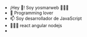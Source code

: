 - ¡Hey 👋! Soy yosmarweb 👨🏻‍💻
- 👀 Programming lover
- 📫 Soy desarrollador de JavaScript 
- 👨🏻‍💻 react angular nodejs
- 
<!---
Yosmarpc/Yosmarpc is a ✨ special ✨ repository because its `README.md` (this file) appears on your GitHub profile.
You can click the Preview link to take a look at your changes.
--->
